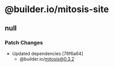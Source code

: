 # @builder.io/mitosis-site

## null

### Patch Changes

- Updated dependencies [78f6a64]
  - @builder.io/mitosis@0.3.2

